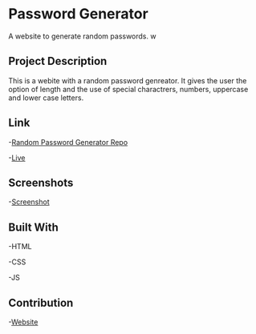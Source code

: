 # Password Generator

A website to generate random passwords. w

## Project Description
This is a webite with a random password genreator. It gives the user the option of length and the use of special charactrers, numbers, uppercase and lower case letters. 

## Link
-[Random Password Generator Repo](git@github.com:juanestuniga/password-generator.git)

-[Live](https://juanestuniga.github.io/password-generator/) 

## Screenshots
-[Screenshot](Assets/images/screenshot.png)

## Built With
-HTML 

-CSS

-JS

## Contribution

-[Website](https://stackoverflow.com/)
